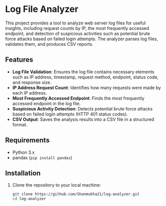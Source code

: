# Log File Analyzer

This project provides a tool to analyze web server log files for useful insights, including request counts by IP, the most frequently accessed endpoint, and detection of suspicious activities such as potential brute force attacks based on failed login attempts. The analyzer parses log files, validates them, and produces CSV reports.

## Features

- **Log File Validation**: Ensures the log file contains necessary elements such as IP address, timestamp, request method, endpoint, status code, and response size.
- **IP Address Request Count**: Identifies how many requests were made by each IP address.
- **Most Frequently Accessed Endpoint**: Finds the most frequently accessed endpoint in the log file.
- **Suspicious Activity Detection**: Detects potential brute force attacks based on failed login attempts (HTTP 401 status codes).
- **CSV Output**: Saves the analysis results into a CSV file in a structured format.

## Requirements

- Python 3.x
- pandas (`pip install pandas`)

## Installation

1. Clone the repository to your local machine:

   ```bash
   git clone https://github.com/Shanmukha21/log-analyzer.git
   cd log-analyzer
